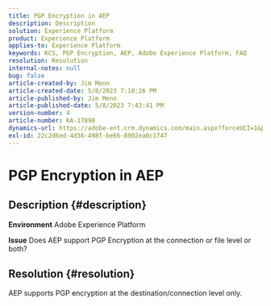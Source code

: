 ```yaml
---
title: PGP Encryption in AEP
description: Description
solution: Experience Platform
product: Experience Platform
applies-to: Experience Platform
keywords: KCS, PGP Encryption, AEP, Adobe Experience Platform, FAQ
resolution: Resolution
internal-notes: null
bug: false
article-created-by: Jim Menn
article-created-date: 5/8/2023 7:10:26 PM
article-published-by: Jim Menn
article-published-date: 5/8/2023 7:43:41 PM
version-number: 4
article-number: KA-17890
dynamics-url: https://adobe-ent.crm.dynamics.com/main.aspx?forceUCI=1&pagetype=entityrecord&etn=knowledgearticle&id=7e8391f8-d3ed-ed11-8849-6045bd006c82
exl-id: 22c2d6ed-4d36-498f-be66-8902ea0c1747
---
```

# PGP Encryption in AEP

## Description {#description}


<b>Environment</b>
 Adobe Experience Platform

<b>Issue</b>
 Does AEP support PGP Encryption at the connection or file level or both?


## Resolution {#resolution}


AEP supports PGP encryption at the destination/connection level only.
